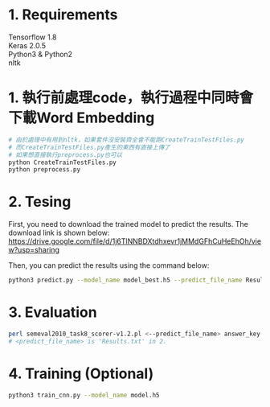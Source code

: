 # 1. Requirements
Tensorflow 1.8<br>
Keras 2.0.5<br>
Python3 & Python2<br>
nltk<br>

# 1. 執行前處理code，執行過程中同時會下載Word Embedding
```Bash
# 由於處理中有用到nltk，如果套件沒安裝齊全會不能跑CreateTrainTestFiles.py
# 而CreateTrainTestFiles.py產生的東西有直接上傳了
# 如果想直接執行preprocess.py也可以
python CreateTrainTestFiles.py
python preprocess.py
```
# 2. Tesing
First, you need to download the trained model to predict the results. The download link is shown below:<br> 
https://drive.google.com/file/d/1j6TlNNBDXtdhxevr1jMMdGFhCuHeEhOh/view?usp=sharing

Then, you can predict the results using the command below:
```Bash
python3 predict.py --model_name model_best.h5 --predict_file_name Results.txt
```
# 3. Evaluation
```Bash
perl semeval2010_task8_scorer-v1.2.pl <--predict_file_name> answer_key.txt
# <predict_file_name> is 'Results.txt' in 2.
```
# 4. Training (Optional)
```Bash
python3 train_cnn.py --model_name model.h5
```
